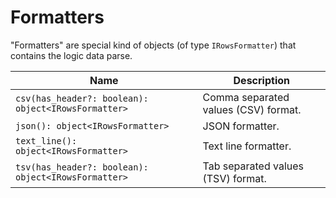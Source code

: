 # Formatters

"Formatters" are special kind of objects (of type `IRowsFormatter`) that contains the logic data parse.

| Name | Description |
| --- | --- |
| `csv(has_header?: boolean): object<IRowsFormatter>` | Comma separated values (CSV) format. |
| `json(): object<IRowsFormatter>` | JSON formatter. |
| `text_line(): object<IRowsFormatter>` | Text line formatter. |
| `tsv(has_header?: boolean): object<IRowsFormatter>` | Tab separated values (TSV) format. |
